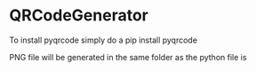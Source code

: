 # QRCodeGenerator

To install pyqrcode simply do a pip install pyqrcode

PNG file will be generated in the same folder as the python file is
